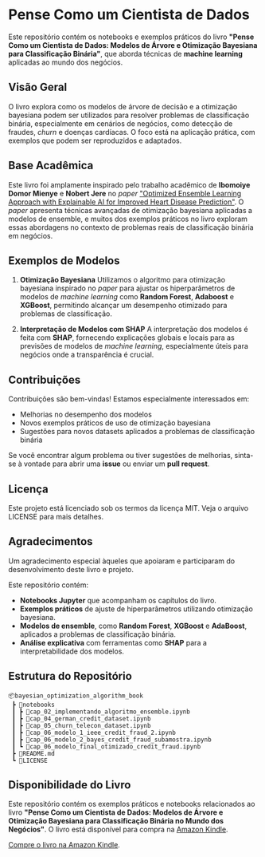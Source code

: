# Pense Como um Cientista de Dados

Este repositório contém os notebooks e exemplos práticos do livro **"Pense Como um Cientista de Dados: Modelos de Árvore e Otimização Bayesiana para Classificação Binária"**, que aborda técnicas de **machine learning** aplicadas ao mundo dos negócios.

## Visão Geral

O livro explora como os modelos de árvore de decisão e a otimização bayesiana podem ser utilizados para resolver problemas de classificação binária, especialmente em cenários de negócios, como detecção de fraudes, *churn* e doenças cardíacas. O foco está na aplicação prática, com exemplos que podem ser reproduzidos e adaptados.

## Base Acadêmica

Este livro foi amplamente inspirado pelo trabalho acadêmico de **Ibomoiye Domor Mienye** e **Nobert Jere** no *paper* ["Optimized Ensemble Learning Approach with Explainable AI for Improved Heart Disease Prediction"](https://doi.org/10.3390/info15070394). O *paper* apresenta técnicas avançadas de otimização bayesiana aplicadas a modelos de ensemble, e muitos dos exemplos práticos no livro exploram essas abordagens no contexto de problemas reais de classificação binária em negócios.

## Exemplos de Modelos
1. **Otimização Bayesiana**
Utilizamos o algoritmo para otimização bayesiana inspirado no *paper* para ajustar os hiperparâmetros de modelos de *machine learning* como **Random Forest**, **Adaboost** e **XGBoost**, permitindo alcançar um desempenho otimizado para problemas de classificação.

2. **Interpretação de Modelos com SHAP**
A interpretação dos modelos é feita com **SHAP**, fornecendo explicações globais e locais para as previsões de modelos de *machine learning*, especialmente úteis para negócios onde a transparência é crucial.

## Contribuições
Contribuições são bem-vindas! Estamos especialmente interessados em:

- Melhorias no desempenho dos modelos
- Novos exemplos práticos de uso de otimização bayesiana
- Sugestões para novos datasets aplicados a problemas de classificação binária

Se você encontrar algum problema ou tiver sugestões de melhorias, sinta-se à vontade para abrir uma **issue** ou enviar um **pull request**.

## Licença
Este projeto está licenciado sob os termos da licença MIT. Veja o arquivo LICENSE para mais detalhes.

## Agradecimentos
Um agradecimento especial àqueles que apoiaram e participaram do desenvolvimento deste livro e projeto.

Este repositório contém:

- **Notebooks Jupyter** que acompanham os capítulos do livro.
- **Exemplos práticos** de ajuste de hiperparâmetros utilizando otimização bayesiana.
- **Modelos de ensemble**, como **Random Forest**, **XGBoost** e **AdaBoost**, aplicados a problemas de classificação binária.
- **Análise explicativa** com ferramentas como **SHAP** para a interpretabilidade dos modelos.

## Estrutura do Repositório

```plaintext
📦bayesian_optimization_algorithm_book
 ┣ 📂notebooks
 ┃ ┣ 📜cap_02_implementando_algoritmo_ensemble.ipynb
 ┃ ┣ 📜cap_04_german_credit_dataset.ipynb
 ┃ ┣ 📜cap_05_churn_telecon_dataset.ipynb
 ┃ ┣ 📜cap_06_modelo_1_ieee_credit_fraud_2.ipynb
 ┃ ┣ 📜cap_06_modelo_2_bayes_credit_fraud_subamostra.ipynb
 ┃ ┗ 📜cap_06_modelo_final_otimizado_credit_fraud.ipynb
 ┣ 📜README.md
 ┗ 📜LICENSE
```

## Disponibilidade do Livro

Este repositório contém os exemplos práticos e notebooks relacionados ao livro **"Pense Como um Cientista de Dados: Modelos de Árvore e Otimização Bayesiana para Classificação Binária no Mundo dos Negócios"**. O livro está disponível para compra na [Amazon Kindle](https://www.amazon.com.br).

[Compre o livro na Amazon Kindle](https://www.amazon.com.br).

